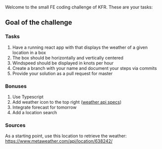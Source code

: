 Welcome to the small FE coding challenge of KFR. These are your tasks: 

## Goal of the challenge

### Tasks
1. Have a running react app with that displays the weather of a given location in a box
2. The box should be horizontally and vertically centered
3. Windspeed should be displayed in knots per hour
4. Create a branch with your name and document your steps via commits
5. Provide your solution as a pull request for master

### Bonuses
1. Use Typescript 
2. Add weather icon to the top right ([weather api specs](https://www.metaweather.com/api/))
3. Integrate forecast for tomorrow
4. Add a location search
  
### Sources 
As a starting point, use this location to retrieve the weather: https://www.metaweather.com/api/location/638242/
